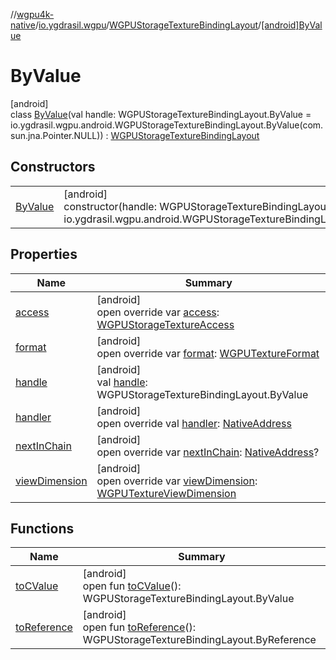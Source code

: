 //[wgpu4k-native](../../../../index.md)/[io.ygdrasil.wgpu](../../index.md)/[WGPUStorageTextureBindingLayout](../index.md)/[[android]ByValue](index.md)

# ByValue

[android]\
class [ByValue](index.md)(val handle: WGPUStorageTextureBindingLayout.ByValue = io.ygdrasil.wgpu.android.WGPUStorageTextureBindingLayout.ByValue(com.sun.jna.Pointer.NULL)) : [WGPUStorageTextureBindingLayout](../index.md)

## Constructors

| | |
|---|---|
| [ByValue](-by-value.md) | [android]<br>constructor(handle: WGPUStorageTextureBindingLayout.ByValue = io.ygdrasil.wgpu.android.WGPUStorageTextureBindingLayout.ByValue(com.sun.jna.Pointer.NULL)) |

## Properties

| Name | Summary |
|---|---|
| [access](access.md) | [android]<br>open override var [access](access.md): [WGPUStorageTextureAccess](../../-w-g-p-u-storage-texture-access/index.md) |
| [format](format.md) | [android]<br>open override var [format](format.md): [WGPUTextureFormat](../../-w-g-p-u-texture-format/index.md) |
| [handle](handle.md) | [android]<br>val [handle](handle.md): WGPUStorageTextureBindingLayout.ByValue |
| [handler](handler.md) | [android]<br>open override val [handler](handler.md): [NativeAddress](../../../ffi/-native-address/index.md) |
| [nextInChain](next-in-chain.md) | [android]<br>open override var [nextInChain](next-in-chain.md): [NativeAddress](../../../ffi/-native-address/index.md)? |
| [viewDimension](view-dimension.md) | [android]<br>open override var [viewDimension](view-dimension.md): [WGPUTextureViewDimension](../../-w-g-p-u-texture-view-dimension/index.md) |

## Functions

| Name | Summary |
|---|---|
| [toCValue](../[android]to-c-value.md) | [android]<br>open fun [toCValue](../[android]to-c-value.md)(): WGPUStorageTextureBindingLayout.ByValue |
| [toReference](../to-reference.md) | [android]<br>open fun [toReference](../to-reference.md)(): WGPUStorageTextureBindingLayout.ByReference |